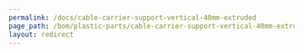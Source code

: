 ```yaml
---
permalink: /docs/cable-carrier-support-vertical-40mm-extruded
page_path: /bom/plastic-parts/cable-carrier-support-vertical-40mm-extruded
layout: redirect
---
```


